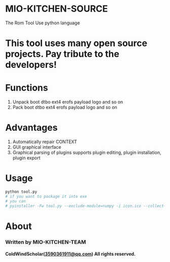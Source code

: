 # MIO-KITCHEN-SOURCE
The Rom Tool Use python language
# This tool uses many open source projects. Pay tribute to the developers!
# Functions
1. Unpack boot dtbo ext4 erofs payload logo and so on
2. Pack boot dtbo ext4 erofs payload logo and so on
# Advantages
1. Automatically repair CONTEXT
2. GUI graphical interface
3. Graphical parsing of plugins supports plugin editing, plugin installation, plugin export
# Usage
``` python
python tool.py
# if you want to package it into exe
# you can
# pyinstaller -Fw tool.py --exclude-module=numpy -i icon.ico --collect-data sv_ttk
```
# About
### Written by MIO-KITCHEN-TEAM
#### ColdWindScholar(3590361911@qq.com) All rights reserved.
